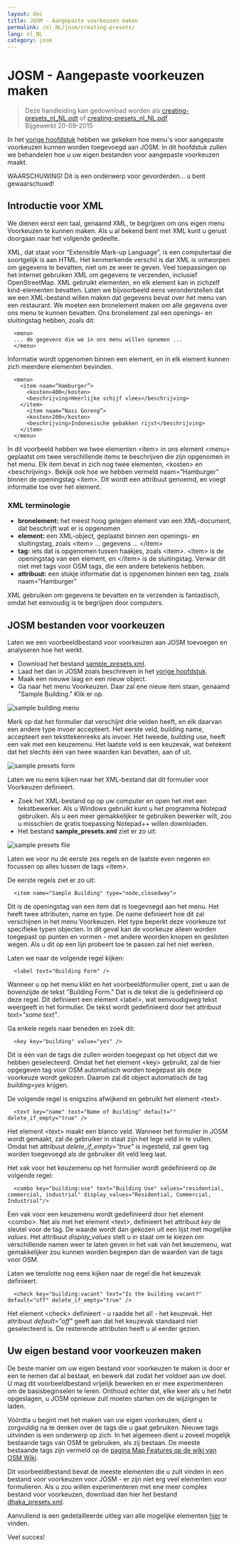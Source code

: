 ```yaml
---
layout: doc
title: JOSM - Aangepaste voorkeuzen maken
permalink: /nl_NL/josm/creating-presets/
lang: nl_NL
category: josm
---
```


JOSM - Aangepaste voorkeuzen maken
=======================

> Deze handleiding kan gedownload worden als [creating-presets_nl_NL.odt](/files/creating-presets_nl_NL.odt) of [creating-presets_nl_NL.pdf](/files/creating-presets_nl_NL.pdf)  
> Bijgewerkt 20-09-2015  

In het [vorige hoofdstuk](/nl_NL/josm/josm-presets) hebben we gekeken hoe menu's voor aangepaste voorkeuzen kunnen worden toegevoegd aan JOSM. In dit hoofdstuk zullen we behandelen hoe u uw eigen bestanden voor aangepaste voorkeuzen maakt.  

WAARSCHUWING! Dit is een onderwerp voor gevorderden... u bent gewaarschuwd!  

Introductie voor XML
-------------------

We dienen eerst een taal, genaamd XML, te begrijpen om ons eigen menu Voorkeuzen te kunnen maken. Als u al bekend bent met XML kunt u gerust doorgaan naar het volgende gedeelte.  

XML, dat staat voor “Extensible Mark-up Language”, is een computertaal die soortgelijk is aan HTML. Het kenmerkende verschil is dat XML is ontworpen om gegevens te bevatten, niet om ze weer te geven. Veel toepassingen op het internet gebruiken XML om gegevens te verzenden, inclusief OpenStreetMap. XML gebruikt elementen, en elk element kan in zichzelf kind-elementen bevatten. Laten we bijvoorbeeld eens veronderstellen dat we een XML-bestand willen maken dat gegevens bevat over het menu van een restaurant.  We moeten een bronelement maken om alle gegevens over ons menu te kunnen bevatten. Ons bronelement zal een openings- en sluitingstag hebben, zoals dit:

      <menu>
      ... de gegevens die we in ons menu willen opnemen ...
      </menu>

Informatie wordt opgenomen binnen een element, en in elk element kunnen zich meerdere elementen bevinden.  

      <menu>
        <item naam=“Hamburger”>
          <kosten>400</kosten>
          <beschrijving>Heerlijke schijf vlees</beschrijving>
        </item>
          <item naam=“Nasi Goreng”>
          <kosten>200</kosten>
          <beschrijving>Indonesische gebakken rijst</beschrijving>
        </item>
      </menu>

In dit voorbeeld hebben we twee elementen &lt;item&gt; in ons element &lt;menu&gt; geplaatst om twee verschillende items te beschrijven die zijn opgenomen in het menu. Elk item bevat in zich nog twee elementen, &lt;kosten&gt; en &lt;beschrijving&gt;. Bekijk ook hoe we hebben vermeld naam=”Hamburger” binnen de openingstag &lt;item&gt;. Dit wordt een attribuut genoemd, en voegt informatie toe over het element.


### XML terminologie

- **bronelement:** het meest hoog gelegen element van een XML-document, dat beschrijft wat er is opgenomen  
- **element:** een XML-object, geplaatst binnen een openings- en sluitingstag, zoals &lt;item&gt; ... gegevens ... &lt;/item&gt;  
- **tag:** iets dat is opgenomen tussen haakjes, zoals &lt;item&gt;. &lt;item&gt; is de openingstag van een element, en &lt;/item&gt; is de sluitingstag. Verwar dit niet met tags voor OSM tags, die een andere betekenis hebben.  
- **attribuut:** een stukje informatie dat is opgenomen binnen een tag, zoals naam=“Hamburger”  

XML gebruiken om gegevens te bevatten en te verzenden is fantastisch, omdat het eenvoudig is te begrijpen door computers.  


JOSM bestanden voor voorkeuzen
-------------------

Laten we een voorbeeldbestand voor voorkeuzen aan JOSM toevoegen en analyseren hoe het werkt.  

- Download het bestand [sample_presets.xml](/files/sample_presets.xml).  
- Laad het dan in JOSM zoals beschreven in het [vorige hoofdstuk](/nl_NL/josm/josm-presets).  
- Maak een nieuwe laag en een nieuw object.  
- Ga naar het menu Voorkeuzen. Daar zal ene nieuw item staan, genaamd "Sample Building." Klik er op.  

![sample building menu][]

Merk op dat het formulier dat verschijnt drie velden heeft, en elk daarvan een andere type invoer accepteert. Het eerste veld, building name, accepteert een teksttekenreeks als invoer. Het tweede, building use, heeft een vak met een keuzemenu. Het laatste veld is een keuzevak, wat betekent dat het slechts één van twee waarden kan bevatten, aan of uit.

![sample presets form][]

Laten we nu eens kijken naar het XML-bestand dat dit formulier voor Voorkeuzen definieert.

- Zoek het XML-bestand op op uw computer en open het met een tekstbewerker. Als u Windows gebruikt kunt u het programma Notepad gebruiken. Als u een meer gemakkelijker te gebruiken bewerker wilt, zou u misschien de gratis toepassing Notepad++ willen downloaden.  
- Het bestand **sample_presets.xml** ziet er zo uit:  

![sample presets file][]

Laten we voor nu de eerste zes regels en de laatste even negeren en focussen op alles tussen de tags &lt;item&gt;.

De eerste regels ziet er zo uit:

      <item name="Sample Building" type="node,closedway">

Dit is de openingstag van een item dat is toegevoegd aan het menu. Het heeft twee attributen, name en type. De name definieert hoe dit zal verschijnen in het menu Voorkeuzen. Het type beperkt deze voorkeuze tot specifieke typen objecten. In dit geval kan de voorkeuze alleen worden toegepast op punten en vormen - met andere woorden knopen en gesloten wegen. Als u dit op een lijn probeert toe te passen zal het niet werken.  

Laten we naar de volgende regel kijken:  

      <label text="Building Form" />

Wanneer u op het menu klikt en het voorbeeldformulier opent, ziet u aan de bovenzijde de tekst "Building Form." Dat is de tekst die is gedefinieerd op deze regel. Dit definieert een element &lt;label&gt;, wat eenvoudigweg tekst weergeeft in het formulier. De tekst wordt gedefinieerd door het attribuut *text="some text"*.  

Ga enkele regels naar beneden en zoek dit:  

      <key key="building" value="yes" />

Dit is één van de tags die zullen worden toegepast op het object dat we hebben geselecteerd. Omdat het het element &lt;key&gt; gebruikt, zal de hier opgegeven tag voor OSM automatisch worden toegepast als deze voorkeuze wordt gekozen. Daarom zal dit object automatisch de tag *building=yes* krijgen.  

De volgende regel is enigszins afwijkend en gebruikt het element &lt;text&gt;.  

      <text key="name" text="Name of Building" default="" delete_if_empty="true" />

Het element &lt;text&gt; maakt een blanco veld. Wanneer het formulier in JOSM wordt gemaakt, zal de gebruiker in staat zijn het lege veld in te vullen. Omdat het attribuut *delete_if_empty="true"* is ingesteld, zal geen tag worden toegevoegd als de gebruiker dit veld leeg laat.  

Het vak voor het keuzemenu op het formulier wordt gedefinieerd op de volgende regel:  

      <combo key="building:use" text="Building Use" values="residential, commercial, industrial" display_values="Residential, Commercial, Industrial"/>

Een vak voor een keuzemenu wordt gedefinieerd door het element &lt;combo&gt;. Net als met het element &lt;text&gt;, definieert het attribuut *key* de sleutel voor de tag. De waarde wordt dan gekozen uit een lijst met mogelijke *values*. Het attribuut *display_values* stelt u in staat om te kiezen om verschillende namen weer te laten geven in het vak van het keuzemenu, wat gemakkelijker zou kunnen worden begrepen dan de waarden van de tags voor OSM.  

Laten we tenslotte nog eens kijken naar de regel die het keuzevak definieert.  

      <check key="building:vacant" text="Is the building vacant?" default="off" delete_if_empty="true" />

Het element &lt;check&gt; definieert - u raadde het al! - het keuzevak. Het attribuut *default="off"* geeft aan dat het keuzevak standaard niet geselecteerd is. De resterende attributen heeft u al eerder gezien.  

Uw eigen bestand voor voorkeuzen maken
------------------------------

De beste manier om uw eigen bestand voor voorkeuzen te maken is door er een te nemen dat al bestaat, en bewerk dat zodat het voldoet aan uw doel. U mag dit voorbeeldbestand vrijelijk bewerken en er mee experimenteren om de basisbeginselen te leren. Onthoud echter dat, elke keer als u het hebt opgeslagen, u JOSM opnieuw zult moeten starten om de wijzigingen te laden.  

Vóórdta u begint met het maken van uw eigen voorkeuzen, dient u zorgvuldig na te denken over de tags die u gaat gebruiken. Nieuwe tags uitvinden is een onderwerp op zich. In het algemeen dient u zoveel mogelijk bestaande tags van OSM te gebruiken, als zij bestaan. De meeste bestaande tags zijn vermeld op de [pagina Map Features op de wiki van OSM Wiki](http://wiki.openstreetmap.org/wiki/Map_Features).  

Dit voorbeeldbestand bevat de meeste elementen die u zult vinden in een bestand voor voorkeuzen voor JOSM - er zijn niet erg veel elementen voor formulieren. Als u zou willen experimenteren met ene meer complex bestand voor voorkeuzen, download dan hier het bestand [dhaka_presets.xml](/files/dhaka_presets.xml).  

Aanvullend is een gedetailleerde uitleg van alle mogelijke elementen [hier](http://josm.openstreetmap.de/wiki/TaggingPresets) te vinden.  

Veel succes!  


[sample building menu]: /images/josm/sample-building-menu.png
[sample presets form]: /images/josm/sample-presets-form.png
[sample presets file]: /images/josm/sample-presets-file.png